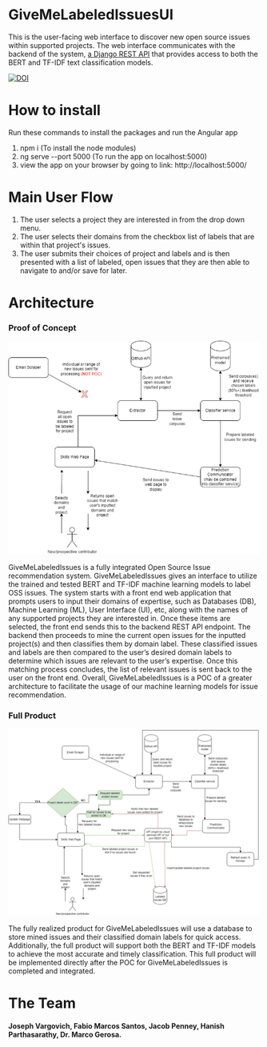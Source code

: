 # GiveMeLabeledIssuesUI
This is the user-facing web interface to discover new open source issues within supported projects. The web interface communicates with the backend of the system, [a Django REST API](https://github.com/JoeyV55/GiveMeLabeledIssuesAPI) that provides access to both the BERT and TF-IDF text classification models. 

[![DOI](https://zenodo.org/badge/545266562.svg)](https://zenodo.org/badge/latestdoi/545266562)


# How to install

Run these commands to install the packages and run the Angular app

1. npm i (To install the node modules)
2. ng serve --port 5000 (To run the app on localhost:5000)
3. view the app on your browser by going to link: http://localhost:5000/

# Main User Flow
1. The user selects a project they are interested in from the drop down menu. 
2. The user selects their domains from the checkbox list of labels that are within that project's issues.
3. The user submits their choices of project and labels and is then presented with a list of labeled, open issues that they are then able to navigate to and/or save for later. 


# Architecture

### Proof of Concept
![alt text](https://github.com/JoeyV55/GiveMeLabeledIssuesAPI/blob/master/GiveMeLabeledIssuesPOC.png "POC Architecture")

GiveMeLabeledIssues is a fully integrated Open Source Issue recommendation system. GiveMeLabeledIssues gives an interface to utilize the trained and tested BERT and TF-IDF machine learning models to label OSS issues. The system starts with a front end web application that prompts users to input their domains of expertise, such as Databases (DB), Machine Learning (ML), User Interface (UI), etc, along with the names of any supported projects they are interested in. Once these items are selected, the front end sends this to the backend REST API endpoint. The backend then proceeds to mine the current open issues for the inputted project(s) and then classifies them by domain label. These classified issues and labels are then compared to the user’s desired domain labels to determine which issues are relevant to the user’s expertise. Once this matching process concludes, the list of relevant issues is sent back to the user on the front end. Overall, GiveMeLabeledIssues is a POC of a greater architecture to facilitate the usage of our machine learning models for issue recommendation.



### Full Product

![alt text](https://github.com/JoeyV55/GiveMeLabeledIssuesAPI/blob/master/GiveMeLabeledIssuesFull.png "POC Architecture")

The fully realized product for GiveMeLabeledIssues will use a database to store mined issues and their classified domain labels for quick access. Additionally, the full product will support both the BERT and TF-IDF models to achieve the most accurate and timely classification. This full product will be implemented directly after the POC for GiveMeLabeledIssues is completed and integrated. 


# The Team
#### Joseph Vargovich, Fabio Marcos Santos, Jacob Penney, Hanish Parthasarathy, Dr. Marco Gerosa. 




